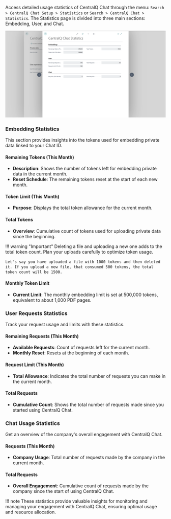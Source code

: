 Access detailed usage statistics of CentralQ Chat through the menu: `Search > CentralQ Chat Setup > Statistics` or `Search > CentralQ Chat > Statistics`. The Statistics page is divided into three main sections: Embedding, User, and Chat.

![CentralQ Chat Statistics](../../assets/img/centralq-chat-statistics.png)

### Embedding Statistics

This section provides insights into the tokens used for embedding private data linked to your Chat ID.

#### Remaining Tokens (This Month)

- **Description**: Shows the number of tokens left for embedding private data in the current month.
- **Reset Schedule**: The remaining tokens reset at the start of each new month.

#### Token Limit (This Month)

- **Purpose**: Displays the total token allowance for the current month.

#### Total Tokens

- **Overview**: Cumulative count of tokens used for uploading private data since the beginning.

!!! warning "Important"
    Deleting a file and uploading a new one adds to the total token count. Plan your uploads carefully to optimize token usage. 
    
    Let's say you have uploaded a file with 1000 tokens and then deleted it. If you upload a new file, that consumed 500 tokens, the total token count will be 1500.

#### Monthly Token Limit

- **Current Limit**: The monthly embedding limit is set at 500,000 tokens, equivalent to about 1,000 PDF pages.

### User Requests Statistics

Track your request usage and limits with these statistics.

#### Remaining Requests (This Month)

- **Available Requests**: Count of requests left for the current month.
- **Monthly Reset**: Resets at the beginning of each month.

#### Request Limit (This Month)

- **Total Allowance**: Indicates the total number of requests you can make in the current month.

#### Total Requests

- **Cumulative Count**: Shows the total number of requests made since you started using CentralQ Chat.

### Chat Usage Statistics

Get an overview of the company's overall engagement with CentralQ Chat.

#### Requests (This Month)

- **Company Usage**: Total number of requests made by the company in the current month.

#### Total Requests

- **Overall Engagement**: Cumulative count of requests made by the company since the start of using CentralQ Chat.

!!! note
    These statistics provide valuable insights for monitoring and managing your engagement with CentralQ Chat, ensuring optimal usage and resource allocation.
